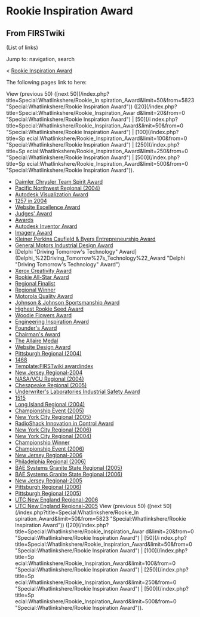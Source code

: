 # Rookie Inspiration Award

## From FIRSTwiki

(List of links)

Jump to: navigation, search

< [Rookie Inspiration Award](/index.php?title=Rookie_Inspiration_Award&redirect=no "Rookie
Inspiration Award")

The following pages link to here:

View (previous 50) ([next 50](/index.php?title=Special:Whatlinkshere/Rookie_In
spiration_Award&limit=50&from=5823 "Special:Whatlinkshere/Rookie Inspiration
Award")) ([20](/index.php?title=Special:Whatlinkshere/Rookie_Inspiration_Awar
d&limit=20&from=0 "Special:Whatlinkshere/Rookie Inspiration Award") | [50](/i
ndex.php?title=Special:Whatlinkshere/Rookie_Inspiration_Award&limit=50&from=0 "Special:Whatlinkshere/Rookie Inspiration Award") | [100](/index.php?title=Sp
ecial:Whatlinkshere/Rookie_Inspiration_Award&limit=100&from=0 "Special:Whatlinkshere/Rookie Inspiration Award") | [250](/index.php?title=Sp
ecial:Whatlinkshere/Rookie_Inspiration_Award&limit=250&from=0 "Special:Whatlinkshere/Rookie Inspiration Award") | [500](/index.php?title=Sp
ecial:Whatlinkshere/Rookie_Inspiration_Award&limit=500&from=0 "Special:Whatlinkshere/Rookie Inspiration Award")).

- [Daimler Chrysler Team Spirit Award](Daimler_Chrysler_Team_Spirit_Award "Daimler Chrysler Team Spirit Award")
- [Pacific Northwest Regional (2004)](Pacific_Northwest_Regional_%282004%29 "Pacific Northwest Regional \(2004\)")
- [Autodesk Visualization Award](Autodesk_Visualization_Award "Autodesk Visualization Award")
- [1257 in 2004](1257_in_2004 "1257 in 2004")
- [Website Excellence Award](Website_Excellence_Award "Website Excellence Award")
- [Judges' Award](Judges%27_Award "Judges' Award")
- [Awards](Awards "Awards")
- [Autodesk Inventor Award](Autodesk_Inventor_Award "Autodesk Inventor Award")
- [Imagery Award](Imagery_Award "Imagery Award")
- [Kleiner Perkins Caufield & Byers Entrepreneurship Award](Kleiner_Perkins_Caufield_%26_Byers_Entrepreneurship_Award "Kleiner Perkins Caufield & Byers Entrepreneurship Award")
- [General Motors Industrial Design Award](General_Motors_Industrial_Design_Award "General Motors Industrial Design Award")
- [Delphi "Driving Tomorrow's Technology" Award](Delphi_%22Driving_Tomorrow%27s_Technology%22_Award "Delphi "Driving Tomorrow's Technology" Award")
- [Xerox Creativity Award](Xerox_Creativity_Award "Xerox Creativity Award")
- [Rookie All-Star Award](Rookie_All-Star_Award "Rookie All-Star Award")
- [Regional Finalist](Regional_Finalist "Regional Finalist")
- [Regional Winner](Regional_Winner "Regional Winner")
- [Motorola Quality Award](Motorola_Quality_Award "Motorola Quality Award")
- [Johnson & Johnson Sportsmanship Award](Johnson_%26_Johnson_Sportsmanship_Award "Johnson & Johnson Sportsmanship Award")
- [Highest Rookie Seed Award](Highest_Rookie_Seed_Award "Highest Rookie Seed Award")
- [Woodie Flowers Award](Woodie_Flowers_Award "Woodie Flowers Award")
- [Engineering Inspiration Award](Engineering_Inspiration_Award "Engineering Inspiration Award")
- [Founder's Award](Founder%27s_Award "Founder's Award")
- [Chairman's Award](Chairman%27s_Award "Chairman's Award")
- [The Allaire Medal](The_Allaire_Medal "The Allaire Medal")
- [Website Design Award](Website_Design_Award "Website Design Award")
- [Pittsburgh Regional (2004)](Pittsburgh_Regional_%282004%29 "Pittsburgh Regional \(2004\)")
- [1468](1468 "1468")
- [Template:FIRSTwiki awardindex](Template:FIRSTwiki_awardindex "Template:FIRSTwiki awardindex")
- [New Jersey Regional-2004](New_Jersey_Regional-2004 "New Jersey Regional-2004")
- [NASA/VCU Regional (2004)](NASA/VCU_Regional_%282004%29 "NASA/VCU Regional \(2004\)")
- [Chesapeake Regional (2005)](Chesapeake_Regional_%282005%29 "Chesapeake Regional \(2005\)")
- [Underwriter's Laboratories Industrial Safety Award](Underwriter%27s_Laboratories_Industrial_Safety_Award "Underwriter's Laboratories Industrial Safety Award")
- [1515](1515 "1515")
- [Long Island Regional (2004)](Long_Island_Regional_%282004%29 "Long Island Regional \(2004\)")
- [Championship Event (2005)](Championship_Event_%282005%29 "Championship Event \(2005\)")
- [New York City Regional (2005)](New_York_City_Regional_%282005%29 "New York City Regional \(2005\)")
- [RadioShack Innovation in Control Award](RadioShack_Innovation_in_Control_Award "RadioShack Innovation in Control Award")
- [New York City Regional (2006)](New_York_City_Regional_%282006%29 "New York City Regional \(2006\)")
- [New York City Regional (2004)](New_York_City_Regional_%282004%29 "New York City Regional \(2004\)")
- [Championship Winner](Championship_Winner "Championship Winner")
- [Championship Event (2006)](Championship_Event_%282006%29 "Championship Event \(2006\)")
- [New Jersey Regional-2006](New_Jersey_Regional-2006 "New Jersey Regional-2006")
- [Philadelphia Regional (2006)](Philadelphia_Regional_%282006%29 "Philadelphia Regional \(2006\)")
- [BAE Systems Granite State Regional (2005)](BAE_Systems_Granite_State_Regional_%282005%29 "BAE Systems Granite State Regional \(2005\)")
- [BAE Systems Granite State Regional (2006)](BAE_Systems_Granite_State_Regional_%282006%29 "BAE Systems Granite State Regional \(2006\)")
- [New Jersey Regional-2005](New_Jersey_Regional-2005 "New Jersey Regional-2005")
- [Pittsburgh Regional (2006)](Pittsburgh_Regional_%282006%29 "Pittsburgh Regional \(2006\)")
- [Pittsburgh Regional (2005)](Pittsburgh_Regional_%282005%29 "Pittsburgh Regional \(2005\)")
- [UTC New England Regional-2006](UTC_New_England_Regional-2006 "UTC New England Regional-2006")
- [UTC New England Regional-2005](UTC_New_England_Regional-2005 "UTC New England Regional-2005") View (previous 50) ([next 50](/index.php?title=Special:Whatlinkshere/Rookie_In
  spiration_Award&limit=50&from=5823 "Special:Whatlinkshere/Rookie Inspiration
  Award")) ([20](/index.php?title=Special:Whatlinkshere/Rookie_Inspiration_Awar
  d&limit=20&from=0 "Special:Whatlinkshere/Rookie Inspiration Award") | [50](/i
  ndex.php?title=Special:Whatlinkshere/Rookie_Inspiration_Award&limit=50&from=0 "Special:Whatlinkshere/Rookie Inspiration Award") | [100](/index.php?title=Sp
  ecial:Whatlinkshere/Rookie_Inspiration_Award&limit=100&from=0 "Special:Whatlinkshere/Rookie Inspiration Award") | [250](/index.php?title=Sp
  ecial:Whatlinkshere/Rookie_Inspiration_Award&limit=250&from=0 "Special:Whatlinkshere/Rookie Inspiration Award") | [500](/index.php?title=Sp
  ecial:Whatlinkshere/Rookie_Inspiration_Award&limit=500&from=0 "Special:Whatlinkshere/Rookie Inspiration Award")).
